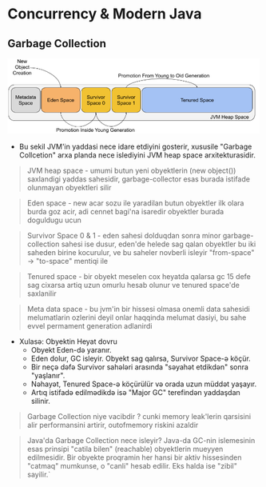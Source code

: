 # Concurrency & Modern Java

## Garbage Collection

![Garbage Collections](../storage/garbage-collections.png)

- Bu sekil JVM'in yaddasi nece idare etdiyini gosterir, xususile "Garbage Collcetion" arxa planda nece islediyini JVM heap space arxitekturasidir.

> JVM heap space - umumi butun yeni obyektlerin (new object()) saxlandigi yaddas sahesidir, garbage-collector esas burada istifade olunmayan obyektleri silir

> Eden space - new acar sozu ile yaradilan butun obyektler ilk olara burda goz acir, adi cennet bagi'na isaredir obyektler burada doguldugu ucun

> Survivor Space 0 & 1 - eden sahesi dolduqdan sonra minor garbage-collection sahesi ise dusur, eden'de helede sag qalan obyektler bu iki saheden birine kocurulur, ve bu saheler novberli isleyir "from-space" -> "to-space" mentiqi ile

> Tenured space - bir obyekt meselen cox heyatda qalarsa gc 15 defe sag cixarsa artiq uzun omurlu hesab olunur ve tenured space'de saxlanilir

> Meta data space - bu jvm'in bir hissesi olmasa onemli data sahesidi melumatlarin ozlerini deyil onlar haqqinda melumat dasiyi, bu sahe evvel permament generation adlanirdi

- Xulasə: Obyektin Heyat dovru
  - Obyekt Eden-də yaranır.
  - Eden dolur, GC isleyir. Obyekt sag qalırsa, Survivor Space-ə köçür.
  - Bir neçə dəfə Survivor sahələri arasında "səyahət etdikdən" sonra "yaşlanır".
  - Nəhayət, Tenured Space-ə köçürülür və orada uzun müddət yaşayır.
  - Artıq istifadə edilmədikdə isə "Major GC" terefindən yaddaşdan silinir.

> Garbage Collection niye vacibdir ? cunki memory leak'lerin qarsisini alir performansini artirir, outofmemory riskini azaldir

> Java'da Garbage Collection nece isleyir? Java-da GC-nin islemesinin esas prinsipi "catila bilen" (reachable) obyektlerin mueyyen edilmesidir. Bir obyekte proqramin her hansi bir aktiv hissesinden "catmaq" mumkunse, o "canli" hesab edilir. Eks halda ise "zibil" sayilir.`